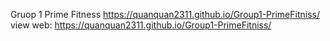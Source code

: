 Gruop 1 Prime Fitness
https://quanquan2311.github.io/Group1-PrimeFitniss/ view web: https://quanquan2311.github.io/Group1-PrimeFitniss/
